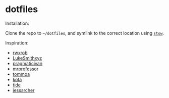 # dotfiles

Installation:

Clone the repo to `~/dotfiles`, and symlink to the correct location using [`stow`](https://www.gnu.org/software/stow/).

Inspiration:
- [rwxrob](https://github.com/rwxrob/dotfiles)
- [LukeSmithxyz](https://github.com/LukeSmithxyz/voidrice)
- [pragmaticivan](https://github.com/pragmaticivan/dotfiles)
- [mrprofessor](https://github.com/mrprofessor/dotfiles)
- [tommoa](https://git.sr.ht/~tommoa/dots)
- [kota](https://git.sr.ht/~kota/dots/tree/master)
- [tide](https://github.com/Morganamilo/tide)
- [jessarcher](https://github.com/jessarcher/dotfiles)

